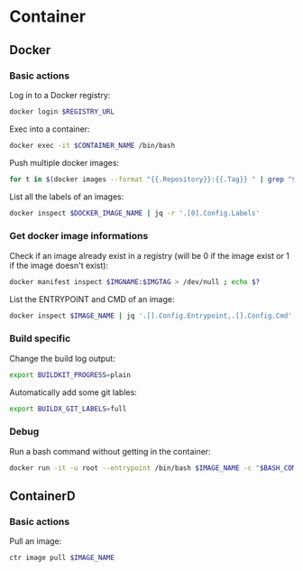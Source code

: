 # Container

## Docker

### Basic actions

Log in to a Docker registry:

```bash
docker login $REGISTRY_URL
```

Exec into a container:

```bash
docker exec -it $CONTAINER_NAME /bin/bash
```

Push multiple docker images:

```bash
for t in $(docker images --format "{{.Repository}}:{{.Tag}} " | grep "$IMAGE_NAME"); do docker push "${t}"; done
```

List all the labels of an images:

```bash
docker inspect $DOCKER_IMAGE_NAME | jq -r '.[0].Config.Labels'
```

### Get docker image informations

Check if an image already exist in a registry (will be 0 if the image exist or 1 if the image doesn't exist):

```bash
docker manifest inspect $IMGNAME:$IMGTAG > /dev/null ; echo $?
```

List the ENTRYPOINT and CMD of an image:

```bash
docker inspect $IMAGE_NAME | jq '.[].Config.Entrypoint,.[].Config.Cmd'
```

### Build specific

Change the build log output:

```bash
export BUILDKIT_PROGRESS=plain
```

Automatically add some git lables:

```bash
export BUILDX_GIT_LABELS=full
```

### Debug

Run a bash command without getting in the container:

```bash
docker run -it -u root --entrypoint /bin/bash $IMAGE_NAME -c "$BASH_COMMAND"
```

## ContainerD

### Basic actions

Pull an image:

```bash
ctr image pull $IMAGE_NAME
```
